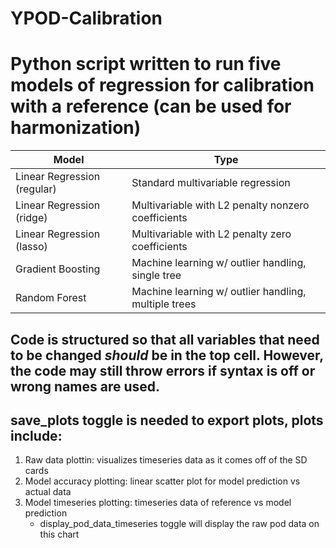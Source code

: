 # YPOD-Calibration

# Python script written to run five models of regression for calibration with a reference (can be used for harmonization)

|Model                        |Type                                                |
|-----------------------------|----------------------------------------------------|
|Linear Regression (regular)  |Standard multivariable regression                   |
|Linear Regression (ridge)    |Multivariable with L2 penalty nonzero coefficients  |
|Linear Regression (lasso)    |Multivariable with L2 penalty zero coefficients     |
|Gradient Boosting            |Machine learning w/ outlier handling, single tree   |
|Random Forest                |Machine learning w/ outlier handling, multiple trees|

## Code is structured so that all variables that need to be changed *should* be in the top cell. However, the code may still throw errors if syntax is off or wrong names are used. 

## save_plots toggle is needed to export plots, plots include:
1. Raw data plottin: visualizes timeseries data as it comes off of the SD cards
2. Model accuracy plotting: linear scatter plot for model prediction vs actual data
3. Model timeseries plotting: timeseries data of reference vs model prediction
   - display_pod_data_timeseries toggle will display the raw pod data on this chart
